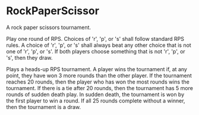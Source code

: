 # RockPaperScissor
A rock paper scissors tournament.

 Play one round of RPS.
		Choices of 'r', 'p', or 's' shall follow standard RPS rules.
		A choice of 'r', 'p', or 's' shall always beat any other choice that is
		not one of 'r', 'p', or 's'. If both players choose something that is not
		'r', 'p', or 's', then they draw.

Plays a heads-up RPS tournament.
		A player wins the tournament if, at any point, they have won 3 more
		rounds than the other player. If the tournament reaches 20 rounds, then
		the player who has won the most rounds wins the tournament. If there is a
		tie after 20 rounds, then the tournament has 5 more rounds of sudden death
		play. In sudden death, the tournament is won by the first player to win a
		round. If all 25 rounds complete without a winner, then the tournament is
		a draw.
